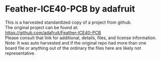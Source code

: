 
# Feather-ICE40-PCB by adafruit  
This is a harvested standardized copy of a project from github.  
The original project can be found at:  
https://github.com/adafruit/Feather-ICE40-PCB  
Please consult that link for additional, details, files, and license information.  
Note: It was auto harvested and if the original repo had more than one board file or anything out of the ordinary the files here are likely not representative.  
    